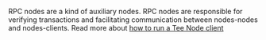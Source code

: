 RPC nodes are a kind of auxiliary nodes. RPC nodes are responsible for verifying transactions and facilitating communication between nodes-nodes and nodes-clients.
Read more about [how to run a Tee Node client](./running-rpc-node.md)

